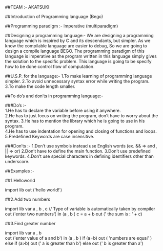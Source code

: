 ##TEAM :-  AKATSUKI

##Introduction of Programming language (Bego)

##Programming paradigm :- Imperative (multiparadigm)

##Designing a programming language:- 
     We are designing a programming language which is inspired by C and its descendants, but simpler. As we know the compilable language are easier to debug, So we are going to design a compile language BEGO. The programming paradigm of this language is imperative as the program written in this language simply gives the solution to the specific problem. This language is going to be specify how to be done control flow of computation. 

##U.S.P. for the language:- 
1.To make learning of programming language simpler.
2.To avoid unnecessary syntax error while writing the program.
3.To make the code length smaller.  

##To do’s and don’ts in programming language:-

###Do’s :-  
1.He has to declare the variable before using it anywhere.  
2.He has to just focus on writing the program, don’t have to worry about the syntax.
3.He has to mention the library which he is going to use in his program.  
4.He has to use indentation for opening and closing of functions and loops.
5.Predefined Keywords are case insensitive.

###Don’ts :- 
1.Don’t use symbols instead use English words (ex. && => and  ,  || => or)
2.Don’t have to define the main function.
3.Don’t use predefined keywords.
4.Don’t use special characters in defining identifiers other than underscore.


##Examples :-

##1.Helloworld

import lib
out ('hello world!')

##2.Add two numbers

import lib
var a , b , c     // Type of variable is automatically taken by compiler
out ('enter two numbers')
in (a , b )
c = a + b
out (' the sum is : ' + c) 

##3.Find greater number 

import lib
var a , b					  								
out ('enter value of a and b')
in (a , b )
if (a=b)
	out ( 'numbers are equal' )
else if (a>b)
	out (' a is greater than b')
else 
	out (' b is greater than a')
